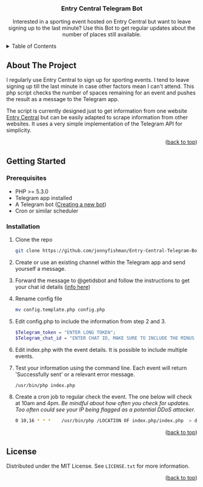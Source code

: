 
<h3 align="center">Entry Central Telegram Bot</h3>

  <p align="center">
    Interested in a sporting event hosted on Entry Central but want to leave signing up to the last minute? Use this Bot to get regular updates about the number of places still available.
    <br />

  </p>
</div>



<!-- TABLE OF CONTENTS -->
<details>
  <summary>Table of Contents</summary>
  <ol>
    <li>
      <a href="#about-the-project">About The Project</a>
    </li>
    <li>
      <a href="#getting-started">Getting Started</a>
      <ul>
        <li><a href="#prerequisites">Prerequisites</a></li>
        <li><a href="#installation">Installation</a></li>
      </ul>
    </li>
    <li><a href="#license">License</a></li>
  </ol>
</details>



<!-- ABOUT THE PROJECT -->
## About The Project

I regularly use Entry Central to sign up for sporting events. I tend to leave signing up till the last minute in case other factors mean I can't attend. This php script checks the number of spaces remaining for an event and pushes the result as a message to the Telegram app.

The script is currently designed just to get information from one website [Entry Central](https://www.entrycentral.com/) but can be easily adapted to scrape information from other websites. It uses a very simple implementation of the Telegram API for simplicity.

<p align="right">(<a href="#top">back to top</a>)</p>



<!-- GETTING STARTED -->
## Getting Started



### Prerequisites

* PHP >= 5.3.0
* Telegram app installed
* A Telegram bot ([Creating a new bot](https://core.telegram.org/bots#6-botfather))
* Cron or similar scheduler

### Installation

1. Clone the repo
   ```sh
   git clone https://github.com/jonnyfishman/Entry-Central-Telegram-Bot.git
   ```
2. Create or use an existing channel within the Telegram app and send yourself a message.

3. Forward the message to @getidsbot and follow the instructions to get your chat id details ([info here](https://github.com/wjclub/telegram-bot-getids))

4. Rename config file
   ```sh
   mv config.template.php config.php
   ```
3. Edit config.php to include the information from step 2 and 3.
   ```php
   $Telegram_token = "ENTER LONG TOKEN";
   $Telegram_chat_id = "ENTER CHAT ID, MAKE SURE TO INCLUDE THE MINUS SIGN";
   ```
4. Edit index.php with the event details. It is possible to include multiple events.

5. Test your information using the command line. Each event will return 'Successfully sent' or a relevant error message.
    ```sh
    /usr/bin/php index.php
    ```

6. Create a cron job to regular check the event. The one below will check at 10am and 4pm. <i>Be mindful about how often you check for updates. Too often could see your IP being flagged as a potential DDoS attacker.</i>
   ```sh
   0 10,16 * * *    /usr/bin/php /LOCATION OF index.php/index.php  > dev/null
   ```


<p align="right">(<a href="#top">back to top</a>)</p>




<!-- LICENSE -->
## License

Distributed under the MIT License. See `LICENSE.txt` for more information.

<p align="right">(<a href="#top">back to top</a>)</p>
